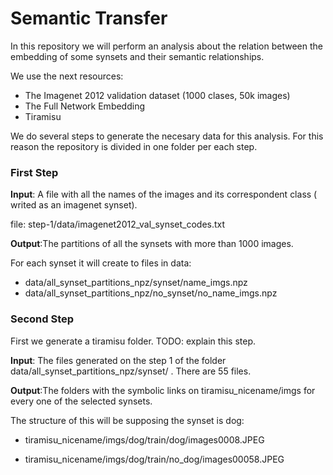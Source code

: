 # Semantic Transfer

In this repository we will perform an analysis about the relation between the embedding of some synsets and their semantic relationships. 

We use the next resources: 
- The Imagenet 2012 validation dataset (1000 clases, 50k images)
- The Full Network Embedding
- Tiramisu 

We do several steps to generate the necesary data for this analysis. For this reason the repository is divided in one folder per each step. 

### First Step

**Input**: A file with all the names of the images and its correspondent class ( writed as an imagenet synset). 

file: step-1/data/imagenet2012_val_synset_codes.txt

**Output**:The partitions of all the synsets with more than 1000 images.

For each synset it will create to files in data: 

-  data/all_synset_partitions_npz/synset/name_imgs.npz
-  data/all_synset_partitions_npz/no_synset/no_name_imgs.npz


### Second Step
First we generate a tiramisu folder. TODO: explain this step. 

**Input**: The files generated on the step 1 of the folder data/all_synset_partitions_npz/synset/ . There are 55 files. 


**Output**:The folders with the symbolic links on tiramisu_nicename/imgs for every one of the selected synsets. 

The structure of this will be supposing the synset is dog: 

- tiramisu_nicename/imgs/dog/train/dog/images0008.JPEG

- tiramisu_nicename/imgs/dog/train/no_dog/images00058.JPEG
